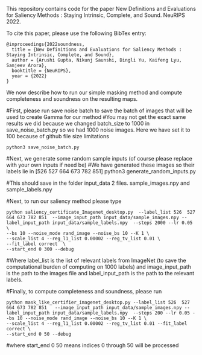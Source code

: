 This repository contains code for the paper New Definitions and Evaluations for Saliency Methods : Staying Intrinsic, Complete, and Sound. NeuRIPS 2022.

To cite this paper, please use the following BibTex entry:

```
@inproceedings{2022soundness,
  title = {New Definitions and Evaluations for Saliency Methods : Staying Intrinsic, Complete, and Sound},
  author = {Arushi Gupta, Nikunj Saunshi, Dingli Yu, Kaifeng Lyu, Sanjeev Arora},
  booktitle = {NeuRIPS},
  year = {2022}
}
```

We now describe how to run our simple masking method and compute completeness and soundness on the resulting maps.

#First, please run save noise batch to save the batch of images that will be used to create Gamma for our method
#You may not get the exact same results we did because we changed batch_size to 1000 in save_noise_batch.py  so we had 1000 noise images. Here we have set it to 100 because of github file size limitations

```
python3 save_noise_batch.py
```


#Next, we generate some random sample inputs (of course please replace with your own inputs if need be)
#We have generated these images so their labels lie in [526  527 664 673 782 851]
python3 generate_random_inputs.py

#This should save in the folder input_data 2 files. sample_images.npy and sample_labels.npy

#Next, to run our saliency method please type

```
python saliency_certificate_Imagenet_desktop.py  --label_list 526  527 664 673 782 851  --image_input_path input_data/sample_images.npy --label_input_path input_data/sample_labels.npy  --steps 2000 --lr 0.05 \
--bs 10 --noise_mode rand_image --noise_bs 10 --K 1 \
--scale_list 4 --reg_l1_list 0.00002 --reg_tv_list 0.01 \
--fit_label correct  \
--start_end 0 300 --debug
```

#Where label_list is the list of relevant labels from ImageNet (to save the computational burden of computing on 1000 labels) and image_input_path is the path to the images file and label_input_path is the path to the relevant labels.


#Finally, to compute completeness and soundness, please run

```
python mask_like_certifier_imagenet_desktop.py --label_list 526  527 664 673 782 851   --image_input_path input_data/sample_images.npy --label_input_path input_data/sample_labels.npy  --steps 200 --lr 0.05 --bs 10 --noise_mode rand_image --noise_bs 10 --K 1 \
--scale_list 4 --reg_l1_list 0.00002 --reg_tv_list 0.01 --fit_label correct \
--start_end 0 50 --debug 
```

#where start_end 0 50 means indices 0 through 50 will be processed




